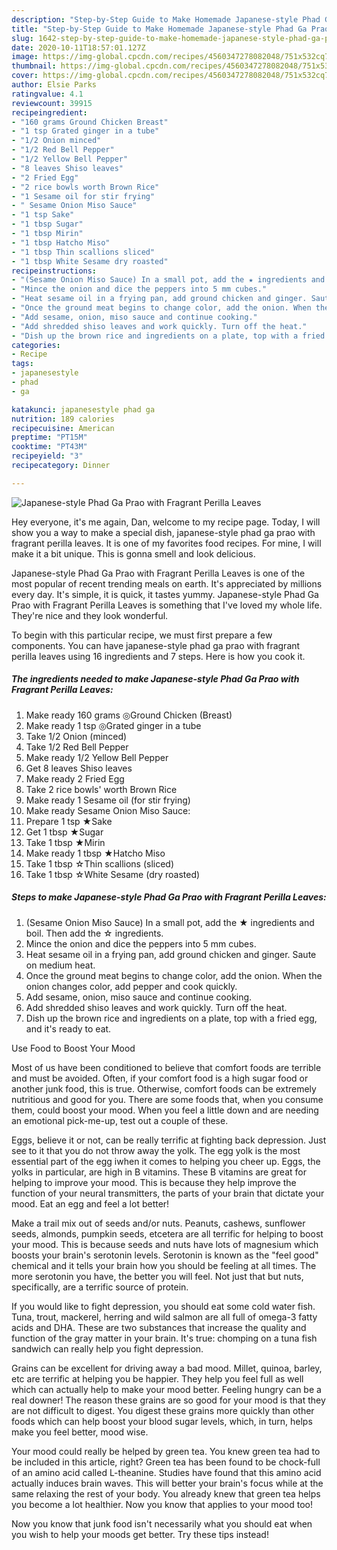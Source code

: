```yaml
---
description: "Step-by-Step Guide to Make Homemade Japanese-style Phad Ga Prao with Fragrant Perilla Leaves"
title: "Step-by-Step Guide to Make Homemade Japanese-style Phad Ga Prao with Fragrant Perilla Leaves"
slug: 1642-step-by-step-guide-to-make-homemade-japanese-style-phad-ga-prao-with-fragrant-perilla-leaves
date: 2020-10-11T18:57:01.127Z
image: https://img-global.cpcdn.com/recipes/4560347278082048/751x532cq70/japanese-style-phad-ga-prao-with-fragrant-perilla-leaves-recipe-main-photo.jpg
thumbnail: https://img-global.cpcdn.com/recipes/4560347278082048/751x532cq70/japanese-style-phad-ga-prao-with-fragrant-perilla-leaves-recipe-main-photo.jpg
cover: https://img-global.cpcdn.com/recipes/4560347278082048/751x532cq70/japanese-style-phad-ga-prao-with-fragrant-perilla-leaves-recipe-main-photo.jpg
author: Elsie Parks
ratingvalue: 4.1
reviewcount: 39915
recipeingredient:
- "160 grams Ground Chicken Breast"
- "1 tsp Grated ginger in a tube"
- "1/2 Onion minced"
- "1/2 Red Bell Pepper"
- "1/2 Yellow Bell Pepper"
- "8 leaves Shiso leaves"
- "2 Fried Egg"
- "2 rice bowls worth Brown Rice"
- "1 Sesame oil for stir frying"
- " Sesame Onion Miso Sauce"
- "1 tsp Sake"
- "1 tbsp Sugar"
- "1 tbsp Mirin"
- "1 tbsp Hatcho Miso"
- "1 tbsp Thin scallions sliced"
- "1 tbsp White Sesame dry roasted"
recipeinstructions:
- "(Sesame Onion Miso Sauce) In a small pot, add the ★ ingredients and boil. Then add the ☆ ingredients."
- "Mince the onion and dice the peppers into 5 mm cubes."
- "Heat sesame oil in a frying pan, add ground chicken and ginger. Saute on medium heat."
- "Once the ground meat begins to change color, add the onion. When the onion changes color, add pepper and cook quickly."
- "Add sesame, onion, miso sauce and continue cooking."
- "Add shredded shiso leaves and work quickly. Turn off the heat."
- "Dish up the brown rice and ingredients on a plate, top with a fried egg, and it&#39;s ready to eat."
categories:
- Recipe
tags:
- japanesestyle
- phad
- ga

katakunci: japanesestyle phad ga 
nutrition: 189 calories
recipecuisine: American
preptime: "PT15M"
cooktime: "PT43M"
recipeyield: "3"
recipecategory: Dinner

---
```



![Japanese-style Phad Ga Prao with Fragrant Perilla Leaves](https://img-global.cpcdn.com/recipes/4560347278082048/751x532cq70/japanese-style-phad-ga-prao-with-fragrant-perilla-leaves-recipe-main-photo.jpg)

Hey everyone, it's me again, Dan, welcome to my recipe page. Today, I will show you a way to make a special dish, japanese-style phad ga prao with fragrant perilla leaves. It is one of my favorites food recipes. For mine, I will make it a bit unique. This is gonna smell and look delicious.



Japanese-style Phad Ga Prao with Fragrant Perilla Leaves is one of the most popular of recent trending meals on earth. It's appreciated by millions every day. It's simple, it is quick, it tastes yummy. Japanese-style Phad Ga Prao with Fragrant Perilla Leaves is something that I've loved my whole life. They're nice and they look wonderful.


To begin with this particular recipe, we must first prepare a few components. You can have japanese-style phad ga prao with fragrant perilla leaves using 16 ingredients and 7 steps. Here is how you cook it.

<!--inarticleads1-->

##### The ingredients needed to make Japanese-style Phad Ga Prao with Fragrant Perilla Leaves:

1. Make ready 160 grams ◎Ground Chicken (Breast)
1. Make ready 1 tsp ◎Grated ginger in a tube
1. Take 1/2 Onion (minced)
1. Take 1/2 Red Bell Pepper
1. Make ready 1/2 Yellow Bell Pepper
1. Get 8 leaves Shiso leaves
1. Make ready 2 Fried Egg
1. Take 2 rice bowls&#39; worth Brown Rice
1. Make ready 1 Sesame oil (for stir frying)
1. Make ready  Sesame Onion Miso Sauce:
1. Prepare 1 tsp ★Sake
1. Get 1 tbsp ★Sugar
1. Take 1 tbsp ★Mirin
1. Make ready 1 tbsp ★Hatcho Miso
1. Take 1 tbsp ☆Thin scallions (sliced)
1. Take 1 tbsp ☆White Sesame (dry roasted)




<!--inarticleads2-->

##### Steps to make Japanese-style Phad Ga Prao with Fragrant Perilla Leaves:

1. (Sesame Onion Miso Sauce) In a small pot, add the ★ ingredients and boil. Then add the ☆ ingredients.
1. Mince the onion and dice the peppers into 5 mm cubes.
1. Heat sesame oil in a frying pan, add ground chicken and ginger. Saute on medium heat.
1. Once the ground meat begins to change color, add the onion. When the onion changes color, add pepper and cook quickly.
1. Add sesame, onion, miso sauce and continue cooking.
1. Add shredded shiso leaves and work quickly. Turn off the heat.
1. Dish up the brown rice and ingredients on a plate, top with a fried egg, and it&#39;s ready to eat.




Use Food to Boost Your Mood


Most of us have been conditioned to believe that comfort foods are terrible and must be avoided. Often, if your comfort food is a high sugar food or another junk food, this is true. Otherwise, comfort foods can be extremely nutritious and good for you. There are some foods that, when you consume them, could boost your mood. When you feel a little down and are needing an emotional pick-me-up, test out a couple of these.

Eggs, believe it or not, can be really terrific at fighting back depression. Just see to it that you do not throw away the yolk. The egg yolk is the most essential part of the egg iwhen it comes to helping you cheer up. Eggs, the yolks in particular, are high in B vitamins. These B vitamins are great for helping to improve your mood. This is because they help improve the function of your neural transmitters, the parts of your brain that dictate your mood. Eat an egg and feel a lot better!

Make a trail mix out of seeds and/or nuts. Peanuts, cashews, sunflower seeds, almonds, pumpkin seeds, etcetera are all terrific for helping to boost your mood. This is because seeds and nuts have lots of magnesium which boosts your brain's serotonin levels. Serotonin is known as the "feel good" chemical and it tells your brain how you should be feeling at all times. The more serotonin you have, the better you will feel. Not just that but nuts, specifically, are a terrific source of protein.

If you would like to fight depression, you should eat some cold water fish. Tuna, trout, mackerel, herring and wild salmon are all full of omega-3 fatty acids and DHA. These are two substances that increase the quality and function of the gray matter in your brain. It's true: chomping on a tuna fish sandwich can really help you fight depression. 

Grains can be excellent for driving away a bad mood. Millet, quinoa, barley, etc are terrific at helping you be happier. They help you feel full as well which can actually help to make your mood better. Feeling hungry can be a real downer! The reason these grains are so good for your mood is that they are not difficult to digest. You digest these grains more quickly than other foods which can help boost your blood sugar levels, which, in turn, helps make you feel better, mood wise.

Your mood could really be helped by green tea. You knew green tea had to be included in this article, right? Green tea has been found to be chock-full of an amino acid called L-theanine. Studies have found that this amino acid actually induces brain waves. This will better your brain's focus while at the same relaxing the rest of your body. You already knew that green tea helps you become a lot healthier. Now you know that applies to your mood too!

Now you know that junk food isn't necessarily what you should eat when you wish to help your moods get better. Try  these tips  instead!

